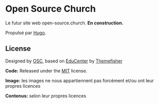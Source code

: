 # Open Source Church

Le futur site web open-source.church. **En construction.**

Propulsé par [Hugo](https://gohugo.io/).


<!-- licence -->
## License

Designed by [OSC](https://www.open-source.church), based on [EduCenter](https://github.com/themefisher/educenter-hugo) by [Themefisher](https://themefisher.com)

**Code:** Released under the [MIT](https://github.com/themefisher/educenter-hugo/blob/master/LICENSE) license.

**Image:** les images ne nous appartiennent pas forcément et/ou ont leur propres licences

**Contenus:** selon leur propres licences
